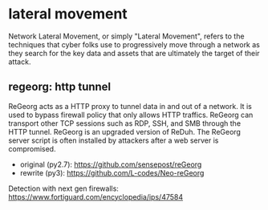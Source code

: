 # lateral movement

Network Lateral Movement, or simply "Lateral Movement", refers to the techniques that cyber folks use to progressively move through a network as they search for the key data and assets that are ultimately the target of their attack.

## regeorg: http tunnel

ReGeorg acts as a HTTP proxy to tunnel data in and out of a network. It is used to bypass firewall policy that only allows HTTP traffics. ReGeorg can transport other TCP sessions such as RDP, SSH, and SMB through the HTTP tunnel. ReGeorg is an upgraded version of ReDuh. The ReGeorg server script is often installed by attackers after a web server is compromised.

- original (py2.7): https://github.com/sensepost/reGeorg
- rewrite (py3): https://github.com/L-codes/Neo-reGeorg

Detection with next gen firewalls: https://www.fortiguard.com/encyclopedia/ips/47584
